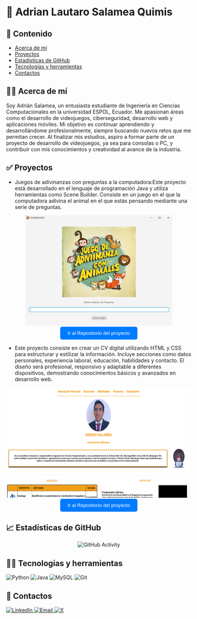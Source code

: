 # 👋 Adrian Lautaro Salamea Quimis
## 💎 Contenido
* [Acerca de mí](#-acerca-de-mí)
* [Proyectos](#-proyectos)
* [Estadísticas de GitHub](#-estadísticas-de-github)
* [Tecnologías y herramientas](#-tecnologías-y-herramientas)
* [Contactos](#-contactos)

## 🧑‍💼 Acerca de mí
Soy Adrián Salamea, un entusiasta estudiante de Ingeniería en Ciencias Computacionales en la universidad ESPOL, Ecuador. Me apasionan áreas como el desarrollo de videojuegos, ciberseguridad, desarrollo web y aplicaciones móviles. Mi objetivo es continuar aprendiendo y desarrollándome profesionalmente, siempre buscando nuevos retos que me permitan crecer. Al finalizar mis estudios, aspiro a formar parte de un proyecto de desarrollo de videojuegos, ya sea para consolas o PC, y contribuir con mis conocimientos y creatividad al avance de la industria.
## ✅ Proyectos
* Juegos de adivinanzas con preguntas a la computadora:Este proyecto está desarrollado en el lenguaje de programación Java y utiliza herramientas como Scene Builder. Consiste en un juego en el que la computadora adivina el animal en el que estás pensando mediante una serie de preguntas.

<div align="center">
  <img src="./imagenes/ProyectoAdivinanzas.png" alt="proyecto1" width="400" height="300"/>
  <br>
  <a href="https://github.com/gTeran12/ProyectoArboles.git" target="_blank">
    <button style="padding: 10px 20px; background-color: #007bff; color: white; border: none; border-radius: 5px; cursor: pointer;">
        Ir al Repositorio del proyecto
    </button>
</a>
</div>

* Este proyecto consiste en crear un CV digital utilizando HTML y CSS para estructurar y estilizar la información. Incluye secciones como datos personales, experiencia laboral, educación, habilidades y contacto. El diseño será profesional, responsivo y adaptable a diferentes dispositivos, demostrando conocimientos básicos y avanzados en desarrollo web.

<div align="center">
  <img src="./imagenes/curriculum.png" alt="proyecto2" width="500" height="300"/>
  <br>
  <a href="https://github.com/gTeran12/ProyectoArboles.git" target="_blank">
    <button style="padding: 10px 20px; background-color: #007bff; color: white; border: none; border-radius: 5px; cursor: pointer;">
        Ir al Repositorio del proyecto
    </button>
</a>
</div>


## 📈 Estadísticas de GitHub
<div align="center">
  <img src="https://github-readme-stats.vercel.app/api?username=Adrianlsq2000&show_icons=true" alt="GitHub Activity"/>
</div>

## 🧑‍💻 Tecnologías y herramientas
![Python](https://img.shields.io/badge/-Python-3776AB?style=flat-square&logo=python&logoColor=white)
![Java](https://img.shields.io/badge/-Java-blue?style=flat&logo=java)
![MySQL](https://img.shields.io/badge/-MySQL-4479A1?style=flat-square&logo=mysql&logoColor=white)
![Git](https://img.shields.io/badge/-Git-F05032?style=flat-square&logo=git&logoColor=white)

## 📒 Contactos
<a href="https://www.linkedin.com/in/adrian-salamea-127573254/" target="_blank">
  <img alt="LinkedIn" src="https://img.shields.io/badge/LinkedIn-adrian%20salamea-blue?style=flat-square&logo=linkedin">
</a>

<a href="mailto:adrianlautaro2000@gmail.com" target="_blank">
  <img alt="Email" src="https://img.shields.io/badge/Gmail-adrianlautaro2000@gmail.com-blue?style=flat-square&logo=gmail">
</a>

<a href="https://x.com/AdrianLautaro_S" target="_blank">
  <img alt="X" src="https://img.shields.io/badge/X-AdrianLautaro%20S_-blue?style=flat-square&logo=twitter">
</a>

